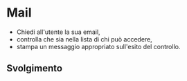 # Mail

- Chiedi all'utente la sua email,
- controlla che sia nella lista di chi può accedere,
- stampa un messaggio appropriato sull'esito del controllo.

## Svolgimento
